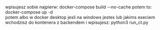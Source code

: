 wpisujesz sobie najpierw: docker-compose build --no-cache 
potem to: docker-compose up -d  
potem albo w docker desktop jesli na windows jestes lub jakims execiem wchodzisz do kontenera z backendem i wpisujesz:  python3 run_ct.py
